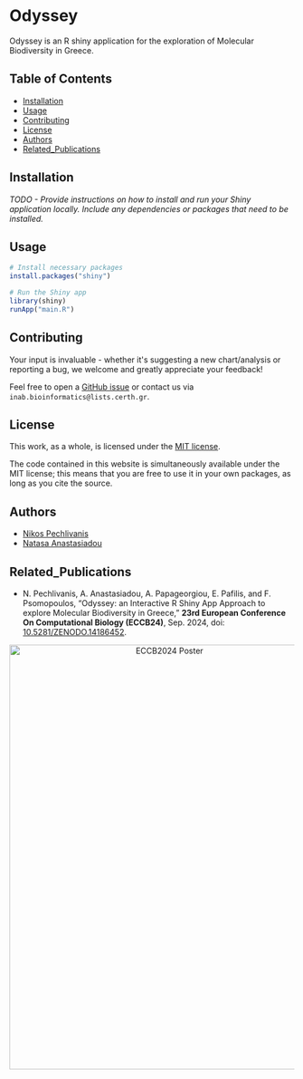 # Odyssey

Odyssey is an R shiny application for the exploration of Molecular Biodiversity in Greece.


## Table of Contents

- [Installation](#installation)
- [Usage](#usage)
- [Contributing](#contributing)
- [License](#license)
- [Authors](#authors)
- [Related_Publications](#related_publications)

## Installation

*TODO - Provide instructions on how to install and run your Shiny application locally. Include any dependencies or packages that need to be installed.*

## Usage
```r
# Install necessary packages
install.packages("shiny")

# Run the Shiny app
library(shiny)
runApp("main.R")
```

## Contributing
Your input is invaluable - whether it's suggesting a new chart/analysis or reporting a bug, we welcome and greatly appreciate your feedback! 

Feel free to open a [GitHub issue](https://github.com/npechl/MBioG/issues) or contact us via `inab.bioinformatics@lists.certh.gr`.


## License
This work, as a whole, is licensed under the [MIT license](https://github.com/npechl/MBioG/blob/main/LICENSE).

The code contained in this website is simultaneously available under the MIT license; this means that you are free to use it in your own packages, as long as you cite the source.

## Authors
- [Nikos Pechlivanis](https://github.com/npechl)
- [Natasa Anastasiadou](https://github.com/NatAnastas)

## Related_Publications
- N. Pechlivanis, A. Anastasiadou, A. Papageorgiou, E. Pafilis, and F. Psomopoulos, “Odyssey: an Interactive R Shiny App Approach to explore Molecular Biodiversity in Greece,” **23rd European Conference On Computational Biology (ECCB24)**, Sep. 2024, doi: [10.5281/ZENODO.14186452](https://zenodo.org/records/14186453).

<div align='center'>
<img src="https://github.com/natanast/odyssey/blob/main/pic/ECCB2024_poster.png" alt="ECCB2024 Poster" style="height: 750px; width:550px;"/>
</div>
